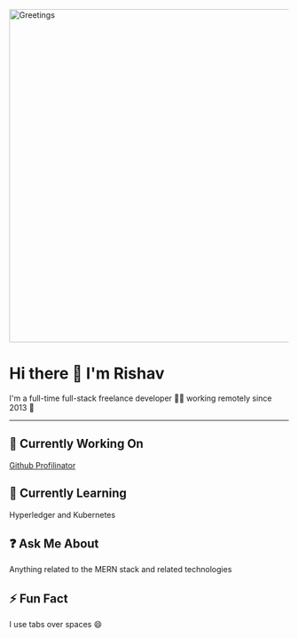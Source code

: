 <img src="https://github.com/Matholiver123" alt="Greetings" width="600" />

# Hi there 👋 I'm Rishav

I'm a full-time full-stack freelance developer 👨‍💻 working remotely since 2013 🚀

---

## 🔭 Currently Working On
[Github Profilinator](https://github.com/rishavanand/github-profilinator)

## 🌱 Currently Learning
Hyperledger and Kubernetes

## ❓ Ask Me About
Anything related to the MERN stack and related technologies

## ⚡ Fun Fact
I use tabs over spaces 😄
